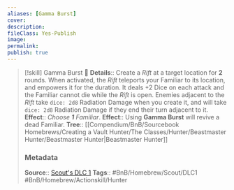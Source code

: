 ```yaml
---
aliases: [Gamma Burst]
cover: 
description: 
fileClass: Yes-Publish
image: 
permalink: 
publish: true
---
```


> [!skill] Gamma Burst 🍻
> **Details**:: Create a *Rift* at a target location for **2** rounds. When activated, the *Rift* teleports your Familiar to its location, and empowers it for the duration. It deals +2 Dice on each attack and the Familiar cannot die while the *Rift* is open. Enemies adjacent to the *Rift* take `dice: 2d8` Radiation Damage when you create it, and will take `dice: 2d8` Radiation Damage if they end their turn adjacent to it.
> **Effect**:: *Choose **1** Familiar*.
> **Effect**:: Using **Gamma Burst** will revive a dead Familiar.
> **Tree**:: [[Compendium/BnB/Sourcebook Homebrews/Creating a Vault Hunter/The Classes/Hunter/Beastmaster Hunter/Beastmaster Hunter|Beastmaster Hunter]]
> ### Metadata
> **Source**:: [Scout's DLC 1](https://docs.google.com/document/d/1mjXpoVLi-NuoOolvlEiYb9cNrDb_v0MtbY8qv0hTrJw/)
> **Tags**:: #BnB/Homebrew/Scout/DLC1 #BnB/Homebrew/Actionskill/Hunter
